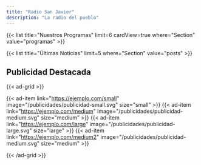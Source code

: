 ```yaml
---
title: "Radio San Javier"
description: "La radio del pueblo"
---
```


{{< list title="Nuestros Programas" limit=6 cardView=true where="Section" value="programas" >}}

{{< list title="Últimas Noticias" limit=5 where="Section" value="posts" >}}

## Publicidad Destacada

{{< ad-grid >}}

  {{< ad-item link="https://ejemplo.com/small" image="/publicidades/publicidad-small.svg" size="small" >}}
  {{< ad-item link="https://ejemplo.com/medium" image="/publicidades/publicidad-medium.svg" size="medium" >}}
  {{< ad-item link="https://ejemplo.com/large" image="/publicidades/publicidad-large.svg" size="large" >}}
  {{< ad-item link="https://ejemplo.com/medium2" image="/publicidades/publicidad-medium.svg" size="medium" >}}

{{< /ad-grid >}}